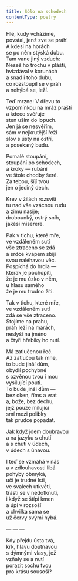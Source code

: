 ```yaml
---
title: Sólo na schodech
contentType: poetry
---
```


<section>

Hle, kudy vcházíme,  
povstal, jenž zve se práh!  
A kdesi na horách  
se po něm stýská dubu.  
Tam vane jiný vzduch:  
Neseš ho trochu v plášti,  
hvízdával v korunách  
a snad i toho dubu,  
co rozstoupil se v práh  
a nehýbá se, leží.

</section>

<section>

Teď mrzne: V dřevu to  
vzpomínkou na mráz praští  
a kdeco svěřuje  
sten uším do lopuch.  
Jen já se nesvěřím,  
sám v nejkrutější řeži  
slov s ústy na ostří,  
a posekaný budu.

</section>

<section>

Pomalé stoupání,  
stoupání po schodech,  
a kroky — rubání  
ve štole chodby šeré.  
Za tebou, šíjí tvou  
jen o jediný dech.

</section>

<section>

Krev v žilách rozsvítí  
tu nad vše vzácnou rudu  
a zimu nasije;  
drobounký, ostrý sníh,  
jakési miserere.

</section>

<section>

Pak v tichu, které mře,  
ve vzdáleném sutí  
vše ztraceno se zdá  
a srdce kvapem sbíjí  
svou naléhavou věc.  
Pospíchá do hrdla —  
kterak je pochopiti,  
že je mu úzko v něm,  
u hlasu samého  
že je mu trudno žíti.

</section>

<section>

Tak v tichu, které mře,  
ve vzdáleném sutí  
zdá se vše ztraceno.  
Stojíme na prahu,  
práh leží na márách,  
neslyší na jméno  
a čtyři hřebíky ho nutí.

</section>

<section>

Má zatlučenou řeč.  
Až zatlučou tak mne,  
to bude jinší dům,  
obydlí pochybné  
s ozvěnou tvou i mou  
vysilující pouti.  
To bude jinší dům —  
bez oken, říms a vrat  
a, bože, bez dechu,  
jejž pouze milující  
smí mezi polibky  
tak prudce popadat.

</section>

<section>

Jak když jdem doubravou  
a na jazyku s chutí  
a s chutí v údech,  
v údech s únavou.

</section>

<section>

I teď se vzmáhá v nás  
a v zdlouhavosti libá  
pohyby obmyká,  
učí je trudné lsti,  
ve svalech utkvěti,  
třásti se v nedotknutí,  
i když se štípí kmen  
a úpí v rozsoší  
a chvilka sama se  
už červy svými hýbá.

</section>

<section>

— — —

</section>

<section>

Kdy přejdu ústa tvá,  
krk, hlavu doutnavou  
s dýmnými vlasy, jež  
vzňaly se a nutí  
porazit sochu tvou  
pro krásu sousoší?

</section>
